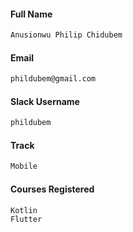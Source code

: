 
#### Full Name

```sh
Anusionwu Philip Chidubem
```

#### Email

```sh
phildubem@gmail.com
```

#### Slack Username

```sh
phildubem
```

#### Track

```sh
Mobile
```

#### Courses Registered

```sh
Kotlin
Flutter
```